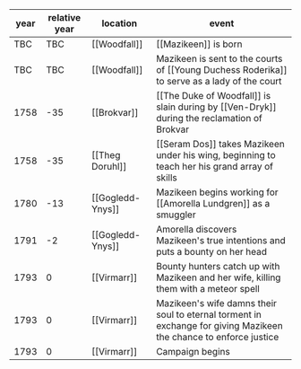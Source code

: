 |  year  | relative year |  location | event | 
| ------ | ------------- | --------- | ----- |
| TBC | TBC | [[Woodfall]] | [[Mazikeen]] is born |
| TBC | TBC | [[Woodfall]] | Mazikeen is sent to the courts of [[Young Duchess Roderika]] to serve as a lady of the court |
| 1758 | -35 | [[Brokvar]] | [[The Duke of Woodfall]] is slain during by [[Ven-Dryk]] during the reclamation of Brokvar |
| 1758 | -35 | [[Theg Doruhl]] | [[Seram Dos]] takes Mazikeen under his wing, beginning to teach her his grand array of skills
| 1780 | -13 | [[Gogledd-Ynys]] | Mazikeen begins working for [[Amorella Lundgren]] as a smuggler | 
| 1791 | -2 | [[Gogledd-Ynys]] | Amorella discovers Mazikeen's true intentions and puts a bounty on her head |
| 1793 | 0 | [[Virmarr]] | Bounty hunters catch up with Mazikeen and her wife, killing them with a meteor spell | 
| 1793 | 0 | [[Virmarr]] | Mazikeen's wife damns their soul to eternal torment in exchange for giving Mazikeen the chance to enforce justice |
| 1793 | 0 | [[Virmarr]] | Campaign begins |
